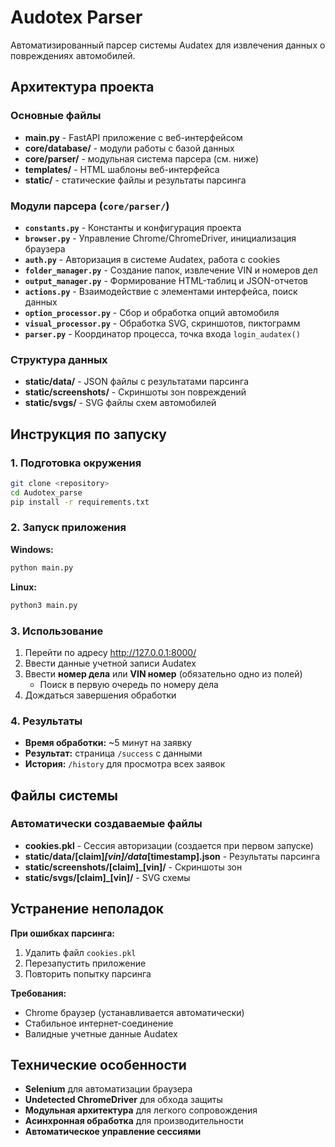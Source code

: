 # Audotex Parser

Автоматизированный парсер системы Audatex для извлечения данных о повреждениях автомобилей.

## Архитектура проекта

### Основные файлы
* **main.py** - FastAPI приложение с веб-интерфейсом
* **core/database/** - модули работы с базой данных
* **core/parser/** - модульная система парсера (см. ниже)
* **templates/** - HTML шаблоны веб-интерфейса
* **static/** - статические файлы и результаты парсинга

### Модули парсера (`core/parser/`)

* **`constants.py`** - Константы и конфигурация проекта
* **`browser.py`** - Управление Chrome/ChromeDriver, инициализация браузера
* **`auth.py`** - Авторизация в системе Audatex, работа с cookies
* **`folder_manager.py`** - Создание папок, извлечение VIN и номеров дел
* **`output_manager.py`** - Формирование HTML-таблиц и JSON-отчетов
* **`actions.py`** - Взаимодействие с элементами интерфейса, поиск данных
* **`option_processor.py`** - Сбор и обработка опций автомобиля
* **`visual_processor.py`** - Обработка SVG, скриншотов, пиктограмм
* **`parser.py`** - Координатор процесса, точка входа `login_audatex()`

### Структура данных
* **static/data/** - JSON файлы с результатами парсинга
* **static/screenshots/** - Скриншоты зон повреждений
* **static/svgs/** - SVG файлы схем автомобилей

## Инструкция по запуску

### 1. Подготовка окружения
```bash
git clone <repository>
cd Audotex_parse
pip install -r requirements.txt
```

### 2. Запуск приложения
**Windows:**
```bash
python main.py
```

**Linux:**
```bash
python3 main.py
```

### 3. Использование
1. Перейти по адресу http://127.0.0.1:8000/
2. Ввести данные учетной записи Audatex
3. Ввести **номер дела** или **VIN номер** (обязательно одно из полей)
   - Поиск в первую очередь по номеру дела
4. Дождаться завершения обработки

### 4. Результаты
- **Время обработки:** ~5 минут на заявку
- **Результат:** страница `/success` с данными
- **История:** `/history` для просмотра всех заявок

## Файлы системы

### Автоматически создаваемые файлы
* **cookies.pkl** - Сессия авторизации (создается при первом запуске)
* **static/data/[claim]_[vin]/data_[timestamp].json** - Результаты парсинга
* **static/screenshots/[claim]_[vin]/** - Скриншоты зон
* **static/svgs/[claim]_[vin]/** - SVG схемы

## Устранение неполадок

**При ошибках парсинга:**
1. Удалить файл `cookies.pkl`
2. Перезапустить приложение
3. Повторить попытку парсинга

**Требования:**
- Chrome браузер (устанавливается автоматически)
- Стабильное интернет-соединение
- Валидные учетные данные Audatex

## Технические особенности

- **Selenium** для автоматизации браузера
- **Undetected ChromeDriver** для обхода защиты
- **Модульная архитектура** для легкого сопровождения
- **Асинхронная обработка** для производительности
- **Автоматическое управление сессиями**


